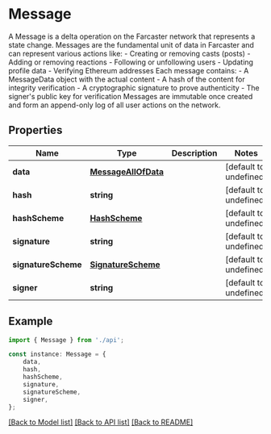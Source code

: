 # Message

A Message is a delta operation on the Farcaster network that represents a state change. Messages are the fundamental unit of data in Farcaster and can represent various actions like: - Creating or removing casts (posts) - Adding or removing reactions - Following or unfollowing users - Updating profile data - Verifying Ethereum addresses  Each message contains: - A MessageData object with the actual content - A hash of the content for integrity verification - A cryptographic signature to prove authenticity - The signer\'s public key for verification  Messages are immutable once created and form an append-only log of all user actions on the network.

## Properties

Name | Type | Description | Notes
------------ | ------------- | ------------- | -------------
**data** | [**MessageAllOfData**](MessageAllOfData.md) |  | [default to undefined]
**hash** | **string** |  | [default to undefined]
**hashScheme** | [**HashScheme**](HashScheme.md) |  | [default to undefined]
**signature** | **string** |  | [default to undefined]
**signatureScheme** | [**SignatureScheme**](SignatureScheme.md) |  | [default to undefined]
**signer** | **string** |  | [default to undefined]

## Example

```typescript
import { Message } from './api';

const instance: Message = {
    data,
    hash,
    hashScheme,
    signature,
    signatureScheme,
    signer,
};
```

[[Back to Model list]](../README.md#documentation-for-models) [[Back to API list]](../README.md#documentation-for-api-endpoints) [[Back to README]](../README.md)
